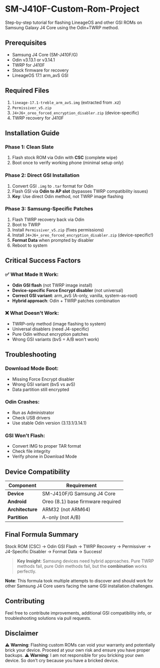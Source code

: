# SM-J410F-Custom-Rom-Project

Step-by-step tutorial for flashing LineageOS and other GSI ROMs on Samsung Galaxy J4 Core using the Odin+TWRP method.

## Prerequisites

- Samsung J4 Core (SM-J410F/G)
- Odin v3.13.1 or v3.14.1
- TWRP for J410F
- Stock firmware for recovery
- LineageOS 17.1 arm_avS GSI

## Required Files

1. `lineage-17.1-treble_arm_avS.img` (extracted from .xz)
2. `Permissiver_v5.zip`
3. `J4+J6+_oreo_forced_encryption_disabler.zip` (device-specific)
4. TWRP recovery for J410F

## Installation Guide

### Phase 1: Clean Slate
1. Flash stock ROM via Odin with **CSC** (complete wipe)
2. Boot once to verify working phone (minimal setup only)

### Phase 2: Direct GSI Installation  
1. Convert GSI `.img` to `.tar` format for Odin
2. Flash GSI via **Odin to AP slot** (bypasses TWRP compatibility issues)
3. **Key**: Use direct Odin method, not TWRP image flashing

### Phase 3: Samsung-Specific Patches
1. Flash TWRP recovery back via Odin
2. Boot to TWRP
3. Install `Permissiver_v5.zip` (fixes permissions)
4. Install `J4+J6+_oreo_forced_encryption_disabler.zip` (device-specific!)
5. **Format Data** when prompted by disabler
6. Reboot to system

## Critical Success Factors

### ✅ What Made It Work:
- **Odin GSI flash** (not TWRP image install)
- **Device-specific Force Encrypt disabler** (not universal)
- **Correct GSI variant**: arm_avS (A-only, vanilla, system-as-root)
- **Hybrid approach**: Odin + TWRP patches combination

### ❌ What Doesn't Work:
- TWRP-only method (image flashing to system)
- Universal disablers (need J4-specific)
- Pure Odin without encryption patches
- Wrong GSI variants (bvS = A/B won't work)

## Troubleshooting

### Download Mode Boot:
- Missing Force Encrypt disabler
- Wrong GSI variant (bvS vs avS)
- Data partition still encrypted

### Odin Crashes:
- Run as Administrator
- Check USB drivers
- Use stable Odin version (3.13.1/3.14.1)

### GSI Won't Flash:
- Convert IMG to proper TAR format
- Check file integrity
- Verify phone in Download Mode

## Device Compatibility

| Component | Requirement |
|-----------|------------|
| **Device** | SM-J410F/G Samsung J4 Core |
| **Android** | Oreo (8.1) base firmware required |
| **Architecture** | ARM32 (not ARM64) |
| **Partition** | A-only (not A/B) |

## Final Formula Summary
Stock ROM (CSC) → Odin GSI Flash → TWRP Recovery →
Permissiver → J4-Specific Disabler → Format Data → Success!

> **Key Insight**: Samsung devices need hybrid approaches. Pure TWRP methods fail, pure Odin methods fail, but the **combination** works perfectly.

**Note**: This formula took multiple attempts to discover and should work for other Samsung J4 Core users facing the same GSI installation challenges.

## Contributing

Feel free to contribute improvements, additional GSI compatibility info, or troubleshooting solutions via pull requests.

## Disclaimer

⚠️ **Warning**: Flashing custom ROMs can void your warranty and potentially brick your device. Proceed at your own risk and ensure you have proper backups.
⚠️ **Warning**: I am not responsible for you bricking your own device. So don't cry because you have a bricked device.
